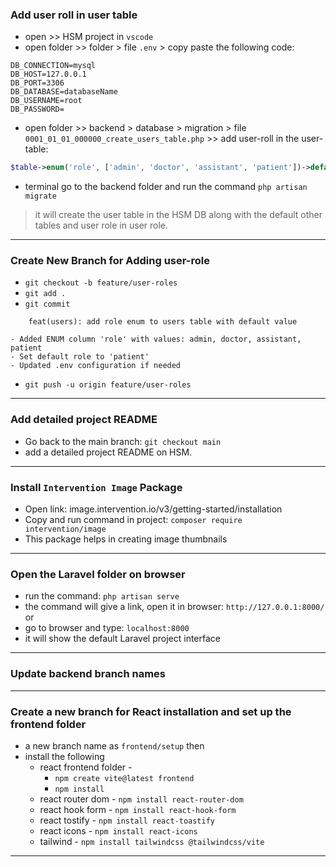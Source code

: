 ### Add user roll in user table

- open >> HSM project in `vscode` 
- open folder >> folder > file `.env` > copy paste the following code:

```env
DB_CONNECTION=mysql
DB_HOST=127.0.0.1
DB_PORT=3306
DB_DATABASE=databaseName
DB_USERNAME=root
DB_PASSWORD=
```

- open folder >> backend > database > migration > file `0001_01_01_000000_create_users_table.php` >> add user-roll in the user-table:

```php
$table->enum('role', ['admin', 'doctor', 'assistant', 'patient'])->default('patient');
```

- terminal go to the backend folder and run the command `php artisan migrate`
> it will create the user table in the HSM DB along with the default other tables and user role in user role.

---

### Create New Branch for Adding user-role

- `git checkout -b feature/user-roles`
- `git add .`
- `git commit`

```plaintext
	feat(users): add role enum to users table with default value

- Added ENUM column 'role' with values: admin, doctor, assistant, patient
- Set default role to 'patient'
- Updated .env configuration if needed
```

- `git push -u origin feature/user-roles`

---

### Add detailed project README 

- Go back to the main branch: `git checkout main`
- add a detailed project README on HSM.

---

### Install `Intervention Image` Package

- Open link: image.intervention.io/v3/getting-started/installation
- Copy and run command in project: `composer require intervention/image`
- This package helps in creating image thumbnails

---

### Open the Laravel folder on browser

- run the command: `php artisan serve`
- the command will give a link, open it in browser: `http://127.0.0.1:8000/` or
- go to browser and type: `localhost:8000`
- it will show the default Laravel project interface

---

### Update backend branch names

---

### Create a new branch for React installation and set up the frontend folder

- a new branch name as `frontend/setup` then
- install the following
	- react frontend folder - 
		- `npm create vite@latest frontend`
		- `npm install`
	- react router dom -  `npm install react-router-dom`
	- react hook form - `npm install react-hook-form`
	- react tostify - `npm install react-toastify`
	- react icons - `npm install react-icons`
	- tailwind - `npm install tailwindcss @tailwindcss/vite`

---

### 
